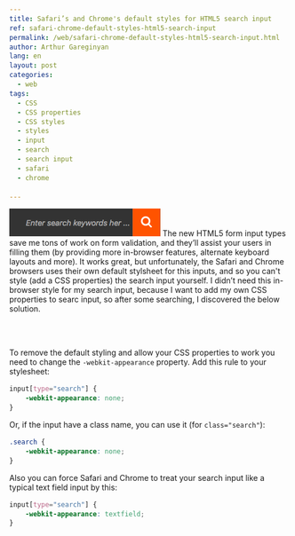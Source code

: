 ```yaml
---
title: Safari’s and Chrome's default styles for HTML5 search input
ref: safari-chrome-default-styles-html5-search-input
permalink: /web/safari-chrome-default-styles-html5-search-input.html
author: Arthur Gareginyan
lang: en
layout: post
categories:
  - web
tags:
  - CSS
  - CSS properties
  - CSS styles
  - styles
  - input
  - search
  - search input
  - safari
  - chrome

---
```


![thumb](/images/thumbnail/search.png)
The new HTML5 form input types save me tons of work on form validation, and they’ll assist your users in filling them (by providing more in-browser features, alternate keyboard layouts and more). It works great, but unfortunately, the Safari and Chrome browsers uses their own default stylsheet for this inputs, and so you can't style (add a CSS properties) the search input yourself. I didn’t need this in-browser style for my search input, because I want to add my own CSS properties to searc input, so after some searching, I discovered the below solution.

<br><br>

To remove the default styling and allow your CSS properties to work you need to change the `-webkit-appearance` property. Add this rule to your stylesheet:

```css
input[type="search"] {
	-webkit-appearance: none;
}
```

Or, if the input have a class name, you can use it (for `class="search"`):

```css
.search {
    -webkit-appearance: none;
}
```

Also you can force Safari and Chrome to treat your search input like a typical text field input by this:

```css
input[type="search"] {
	-webkit-appearance: textfield;
}
```

